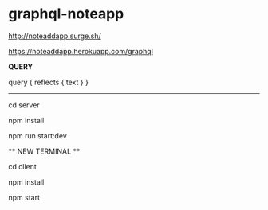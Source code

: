 # graphql-noteapp

http://noteaddapp.surge.sh/

https://noteaddapp.herokuapp.com/graphql

**QUERY**

query {
  reflects {
    text
  }
}

----------------------

cd server

npm install

npm run start:dev

** NEW TERMINAL **

cd client

npm install

npm start

